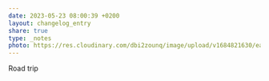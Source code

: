```yaml
---
date: 2023-05-23 08:00:39 +0200
layout: changelog_entry
share: true
type: _notes
photo: https://res.cloudinary.com/dbi2zounq/image/upload/v1684821630/ea0ydxunolmspz04a89c.jpg
---
```

Road trip

